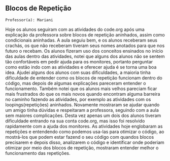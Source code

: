 ## Blocos de Repetição

` Professor(a): Mariani `

Hoje os alunos seguiram com as atividades do code.org após uma explicação da professora sobre blocos de repetição aninhados, assim como condicionais aninhadas.
A aula seguiu bem, e os alunos receberam seus crachás, os que não receberam tiveram seus nomes anotados para que nos futuro o recebam.
Os alunos fizeram uso dos conceitos ensinados no início das aulas dentro das atividades, notei que alguns dos alunos não se sentem tão confortáveis em pedir ajuda para os monitores, portanto perguntar como estão indo com as atividades e oferecer ajuda é se torna uma boa idea.
Ajudei alguns dos alunos com suas dificuldades, a maioria tinha dificuldade de entender como os blocos de repetição funcionam dentro do código, mas depois de algumas explicações pareceram entender o funcionamento.
Também notei que os alunos mais velhos pareciam ficar mais frustrados do que os mais novos quando encontram alguma barreira no caminho fazendo as atividades, por exemplo as atividades com os loopings(repetições) aninhados.
Novamente mostraram se ajudar quando um amigo tinha dúvidas e respeitaram a professora, seguindo com a aula sem maiores complicações. Desta vez apenas um dois dos alunos tiveram dificuldade entrando na sua conta code.org, mas isso foi resolvido rapidamente com a ajuda dos monitores.
As atividades hoje englobaram as repetições e entendendo como podemos usa-las para otimizar o código, ao mostrá-los que podem estar fazend o seu código com quandos blocos precisarem e depois disso, analizarem o código e identificar onde poderiam otimizar por meio dos blocos de repetição, mostraram entender melhor o funcionamento das repetições.
